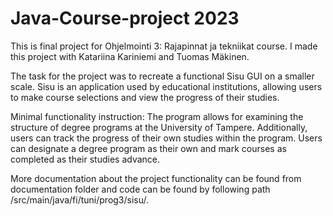 # Java-Course-project 2023

This is final project for Ohjelmointi 3: Rajapinnat ja tekniikat course. 
I made this project with Katariina Kariniemi and Tuomas Mäkinen.

The task for the project was to recreate a functional Sisu GUI on a smaller scale. Sisu is an application used 
by educational institutions, allowing users to make course selections and view the progress of their studies.

Minimal functionality instruction:
The program allows for examining the structure of degree programs at the University of Tampere. Additionally, 
users can track the progress of their own studies within the program. Users can designate a degree program as
their own and mark courses as completed as their studies advance. 

More documentation about the project functionality can be found from documentation folder and code can be found 
by following path /src/main/java/fi/tuni/prog3/sisu/.

